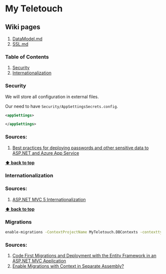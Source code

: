 # My Teletouch

## Wiki pages
  1. [DataModel.md](Wiki/DataModel.md)
  1. [SSL.md](Wiki/SSL.md)

### Table of Contents
  1. [Security](#security)
  1. [Internationalization](#internationalization)

### Security 

We will store all configuration in external files.

Our need to have `Security/AppSettingsSecrets.config`.

```xml
<appSettings> 

</appSettings>
```

### Sources:
  1. [Best practices for deploying passwords and other sensitive data to ASP.NET and Azure App Service](http://www.asp.net/identity/overview/features-api/best-practices-for-deploying-passwords-and-other-sensitive-data-to-aspnet-and-azure)
  
**[⬆ back to top](#table-of-contents)**

### Internationalization

### Sources:
  1. [ASP.NET MVC 5 Internationalization](http://afana.me/post/aspnet-mvc-internationalization.aspx)
   
**[⬆ back to top](#table-of-contents)**

### Migrations

```bash
enable-migrations -ContextProjectName MyTeletouch.DBContexts -contexttypename MyTeletouch.DBContexts.ApplicationDbContext -Verbose
```

### Sources:
  1. [Code First Migrations and Deployment with the Entity Framework in an ASP.NET MVC Application](http://www.asp.net/mvc/overview/getting-started/getting-started-with-ef-using-mvc/migrations-and-deployment-with-the-entity-framework-in-an-asp-net-mvc-application)
  1. [Enable Migrations with Context in Separate Assembly?](https://stackoverflow.com/questions/18126711/enable-migrations-with-context-in-separate-assembly/18128768#18128768)
